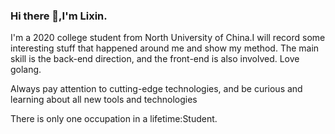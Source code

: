 ### Hi there 👋,I'm Lixin.
I'm a 2020 college student from North University of China.I will record some interesting stuff that happened around me and show my method.
The main skill is the back-end direction, and the front-end is also involved. Love golang.

Always pay attention to cutting-edge technologies, and be curious and learning about all new tools and technologies

There is only one occupation in a lifetime:Student.
